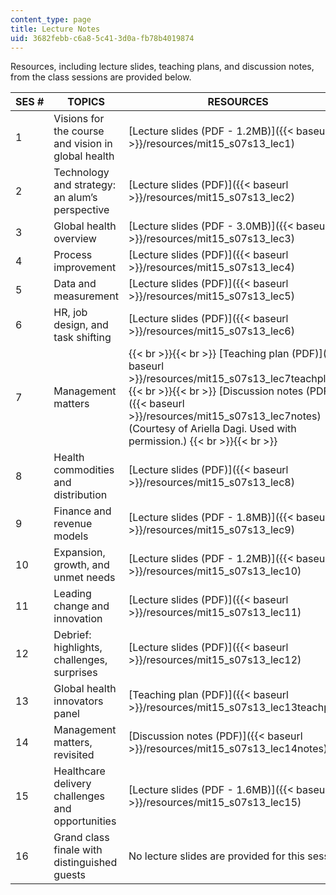 ```yaml
---
content_type: page
title: Lecture Notes
uid: 3682febb-c6a8-5c41-3d0a-fb78b4019874
---
```


Resources, including lecture slides, teaching plans, and discussion notes, from the class sessions are provided below.

| SES # | TOPICS | RESOURCES |
| --- | --- | --- |
| 1 | Visions for the course and vision in global health | [Lecture slides (PDF - 1.2MB)]({{< baseurl >}}/resources/mit15_s07s13_lec1) |
| 2 | Technology and strategy: an alum’s perspective | [Lecture slides (PDF)]({{< baseurl >}}/resources/mit15_s07s13_lec2) |
| 3 | Global health overview | [Lecture slides (PDF - 3.0MB)]({{< baseurl >}}/resources/mit15_s07s13_lec3) |
| 4 | Process improvement | [Lecture slides (PDF)]({{< baseurl >}}/resources/mit15_s07s13_lec4) |
| 5 | Data and measurement | [Lecture slides (PDF)]({{< baseurl >}}/resources/mit15_s07s13_lec5) |
| 6 | HR, job design, and task shifting | [Lecture slides (PDF)]({{< baseurl >}}/resources/mit15_s07s13_lec6) |
| 7 | Management matters |  {{< br >}}{{< br >}} [Teaching plan (PDF)]({{< baseurl >}}/resources/mit15_s07s13_lec7teachplan) {{< br >}}{{< br >}} [Discussion notes (PDF)]({{< baseurl >}}/resources/mit15_s07s13_lec7notes) (Courtesy of Ariella Dagi. Used with permission.) {{< br >}}{{< br >}}  |
| 8 | Health commodities and distribution | [Lecture slides (PDF)]({{< baseurl >}}/resources/mit15_s07s13_lec8) |
| 9 | Finance and revenue models | [Lecture slides (PDF - 1.8MB)]({{< baseurl >}}/resources/mit15_s07s13_lec9) |
| 10 | Expansion, growth, and unmet needs | [Lecture slides (PDF - 1.2MB)]({{< baseurl >}}/resources/mit15_s07s13_lec10) |
| 11 | Leading change and innovation | [Lecture slides (PDF)]({{< baseurl >}}/resources/mit15_s07s13_lec11) |
| 12 | Debrief: highlights, challenges, surprises | [Lecture slides (PDF)]({{< baseurl >}}/resources/mit15_s07s13_lec12) |
| 13 | Global health innovators panel | [Teaching plan (PDF)]({{< baseurl >}}/resources/mit15_s07s13_lec13teachplan) |
| 14 | Management matters, revisited | [Discussion notes (PDF)]({{< baseurl >}}/resources/mit15_s07s13_lec14notes) |
| 15 | Healthcare delivery challenges and opportunities | [Lecture slides (PDF - 1.6MB)]({{< baseurl >}}/resources/mit15_s07s13_lec15) |
| 16 | Grand class finale with distinguished guests | No lecture slides are provided for this session